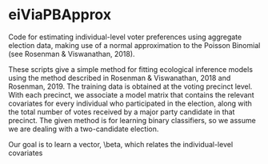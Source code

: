 # eiViaPBApprox
Code for estimating individual-level voter preferences using aggregate election data, making use of a normal approximation to the Poisson Binomial (see Rosenman &amp; Viswanathan, 2018). 

These scripts give a simple method for fitting ecological inference models using the method described in Rosenman & Viswanathan, 2018 and Rosenman, 2019. The training data is obtained at the voting precinct level. With each precinct, we associate a model matrix that contains the relevant covariates for every individual who participated in the election, along with the total number of votes received by a major party candidate in that precinct. The given method is for learning binary classifiers, so we assume we are dealing with a two-candidate election. 

Our goal is to learn a vector, \beta, which relates the individual-level covariates 